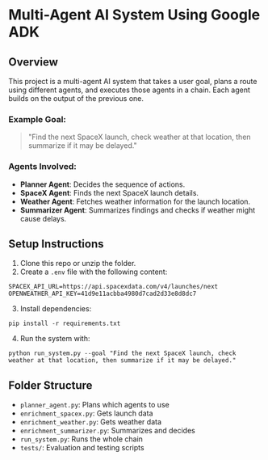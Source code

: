 # Multi-Agent AI System Using Google ADK

## Overview
This project is a multi-agent AI system that takes a user goal, plans a route using different agents, and executes those agents in a chain. Each agent builds on the output of the previous one.

### Example Goal:
> "Find the next SpaceX launch, check weather at that location, then summarize if it may be delayed."

### Agents Involved:
- **Planner Agent**: Decides the sequence of actions.
- **SpaceX Agent**: Finds the next SpaceX launch details.
- **Weather Agent**: Fetches weather information for the launch location.
- **Summarizer Agent**: Summarizes findings and checks if weather might cause delays.

## Setup Instructions
1. Clone this repo or unzip the folder.
2. Create a `.env` file with the following content:
```
SPACEX_API_URL=https://api.spacexdata.com/v4/launches/next
OPENWEATHER_API_KEY=41d9e11acbba4980d7cad2d33e8d8dc7
```
3. Install dependencies:
```
pip install -r requirements.txt
```
4. Run the system with:
```
python run_system.py --goal "Find the next SpaceX launch, check weather at that location, then summarize if it may be delayed."
```

## Folder Structure
- `planner_agent.py`: Plans which agents to use
- `enrichment_spacex.py`: Gets launch data
- `enrichment_weather.py`: Gets weather data
- `enrichment_summarizer.py`: Summarizes and decides
- `run_system.py`: Runs the whole chain
- `tests/`: Evaluation and testing scripts
